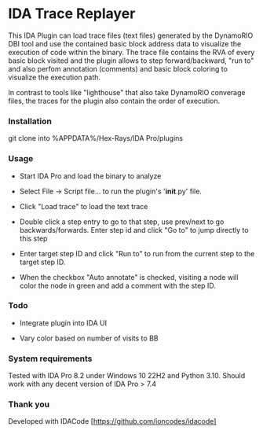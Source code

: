 # IDA Trace Replayer 

This IDA Plugin can load trace files (text files) generated by the DynamoRIO DBI tool and use the contained basic block address data to visualize the execution of code within the binary.
The trace file contains the RVA of every basic block visited and the plugin allows to step forward/backward, "run to" and also perfom annotation (comments) and basic block coloring to visualize the execution path.

In contrast to tools like "lighthouse" that also take DynamoRIO converage files, the traces for the plugin also contain the order of execution.

### Installation 

git clone into %APPDATA%/Hex-Rays/IDA Pro/plugins

### Usage

- Start IDA Pro and load the binary to analyze

- Select File -> Script file... to run the plugin's '__init__.py' file.

- Click "Load trace" to load the text trace

- Double click a step entry to go to that step, use prev/next to go backwards/forwards. Enter step id and click "Go to" to jump directly to this step

- Enter target step ID and click "Run to" to run from the current step to the target step ID.

- When the checkbox "Auto annotate" is checked, visiting a node will color the node in green and add a comment with the step ID.

### Todo

- Integrate plugin into IDA UI

- Vary color based on number of visits to BB

### System requirements

Tested with IDA Pro 8.2 under Windows 10 22H2 and Python 3.10. Should work with any decent version of IDA Pro > 7.4

### Thank you

Developed with IDACode [https://github.com/ioncodes/idacode]


